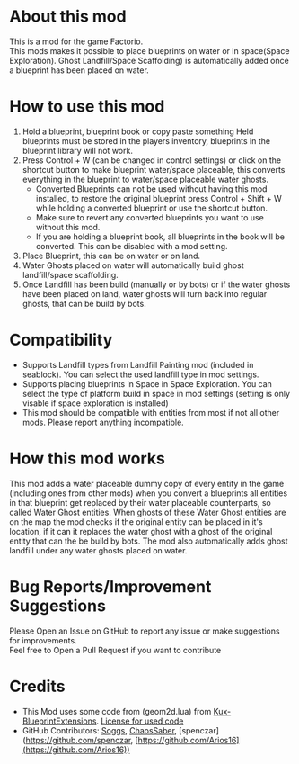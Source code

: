 About this mod
============

This is a mod for the game Factorio.     
This mods makes it possible to place blueprints on water or in space(Space Exploration). Ghost Landfill/Space Scaffolding) is automatically added once a blueprint has been placed on water.
     
How to use this mod
================
1. Hold a blueprint, blueprint book or copy paste something
    Held blueprints must be stored in the players inventory, blueprints in the blueprint library will not work.
2. Press Control + W (can be changed in control settings) or click on the shortcut button to make blueprint water/space placeable, this converts everything in the blueprint to water/space placeable water ghosts.
    *    Converted Blueprints can not be used without having this mod installed, to restore the original blueprint press Control + Shift + W while holding a converted blueprint or use the shortcut button.
    *    Make sure to revert any converted blueprints you want to use without this mod.
    *    If you are holding a blueprint book, all blueprints in the book will be converted. This can be disabled with a mod setting.
3. Place Blueprint, this can be on water or on land.
4. Water Ghosts placed on water will automatically build ghost landfill/space scaffolding.
5. Once Landfill has been build (manually or by bots)  or if the water ghosts have been placed on land, water ghosts will turn back into regular ghosts, that can be build by bots.
       
Compatibility 
=========
 *   Supports Landfill types from Landfill Painting mod (included in seablock). You can select the used landfill type in mod settings.
*    Supports placing blueprints in Space in Space Exploration. You can select the type of platform build in space in mod settings (setting is only visable if space exploration is installed)
*    This mod should be compatible with entities from most if not all other mods.  Please report anything incompatible.

How this mod works
================
This mod adds a water placeable dummy copy of every entity in the game (including ones from other mods) when you convert a blueprints all entities in that blueprint get replaced by their water placeable counterparts, so called Water Ghost entities. When ghosts of these Water Ghost entities are on the map the mod checks if the original entity can be placed in it's location, if it can it replaces the water ghost with a ghost of the original entity that can the be build by bots. The mod also automatically adds ghost landfill under any water ghosts placed on water.
     
Bug Reports/Improvement Suggestions
===============================
Please Open an Issue on GitHub to report any issue or make suggestions for improvements.   
Feel free to Open a Pull Request if you want to contribute
     
Credits
======
 *   This Mod uses some code from (geom2d.lua) from [Kux-BlueprintExtensions](https://mods.factorio.com/mod/Kux-BlueprintExtensions). [License for used code](https://github.com/KeinNiemand/Factorio-GhostOnWater/blob/master/lib/Geom2D_LICENCE.txt)
*    GitHub Contributors: [Soggs](https://github.com/Soggs), [ChaosSaber](https://github.com/ChaosSaber), [spenczar](https://github.com/spenczar, [https://github.com/Arios16](https://github.com/Arios16))
